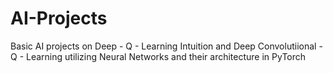 # AI-Projects
 Basic AI projects on Deep - Q - Learning Intuition and Deep Convolutiional - Q - Learning utilizing Neural Networks and their architecture in PyTorch 

